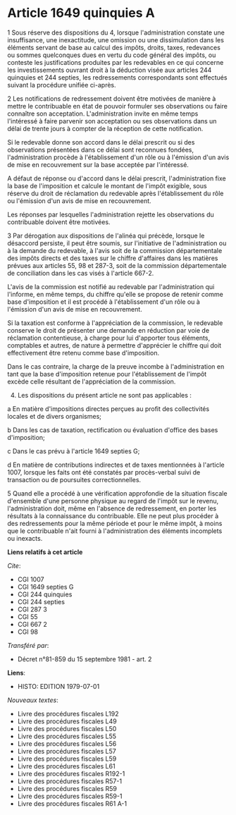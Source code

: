 # Article 1649 quinquies A

1 Sous réserve des dispositions du 4, lorsque l'administration constate une insuffisance, une inexactitude, une omission ou
une dissimulation dans les éléments servant de base au calcul des impôts, droits, taxes, redevances ou sommes quelconques
dues en vertu du code général des impôts, ou conteste les justifications produites par les redevables en ce qui concerne les
investissements ouvrant droit à la déduction visée aux articles 244 quinquies et 244 septies, les redressements
correspondants sont effectués suivant la procédure unifiée ci-après.

2 Les notifications de redressement doivent être motivées de manière à mettre le contribuable en état de pouvoir formuler ses
observations ou faire connaître son acceptation. L'administration invite en même temps l'intéressé à faire parvenir son
acceptation ou ses observations dans un délai de trente jours à compter de la réception de cette notification.

Si le redevable donne son accord dans le délai prescrit ou si des observations présentées dans ce délai sont reconnues
fondées, l'administration procède à l'établissement d'un rôle ou à l'émission d'un avis de mise en recouvrement sur la base
acceptée par l'intéressé.

A défaut de réponse ou d'accord dans le délai prescrit, l'administration fixe la base de l'imposition et calcule le montant
de l'impôt exigible, sous réserve du droit de réclamation du redevable après l'établissement du rôle ou l'émission d'un avis
de mise en recouvrement.

Les réponses par lesquelles l'administration rejette les observations du contribuable doivent être motivées.

3 Par dérogation aux dispositions de l'alinéa qui précède, lorsque le désaccord persiste, il peut être soumis, sur
l'initiative de l'administration ou à la demande du redevable, à l'avis soit de la commission départementale des impôts
directs et des taxes sur le chiffre d'affaires dans les matières prévues aux articles 55, 98 et 287-3, soit de la commission
départementale de conciliation dans les cas visés à l'article 667-2.

L'avis de la commission est notifié au redevable par l'administration qui l'informe, en même temps, du chiffre qu'elle se
propose de retenir comme base d'imposition et il est procédé à l'établissement d'un rôle ou à l'émission d'un avis de mise en
recouvrement.

Si la taxation est conforme à l'appréciation de la commission, le redevable conserve le droit de présenter une demande en
réduction par voie de réclamation contentieuse, à charge pour lui d'apporter tous éléments, comptables et autres, de nature à
permettre d'apprécier le chiffre qui doit effectivement être retenu comme base d'imposition.

Dans le cas contraire, la charge de la preuve incombe à l'administration en tant que la base d'imposition retenue pour
l'établissement de l'impôt excède celle résultant de l'appréciation de la commission.

4. Les dispositions du présent article ne sont pas applicables :

a En matière d'impositions directes perçues au profit des collectivités locales et de divers organismes;

b Dans les cas de taxation, rectification ou évaluation d'office des bases d'imposition;

c Dans le cas prévu à l'article 1649 septies G;

d En matière de contributions indirectes et de taxes mentionnées à l'article 1007, lorsque les faits ont été constatés par
procès-verbal suivi de transaction ou de poursuites correctionnelles.

5 Quand elle a procédé à une vérification approfondie de la situation fiscale d'ensemble d'une personne physique au regard de
l'impôt sur le revenu, l'administration doit, même en l'absence de redressement, en porter les résultats à la connaissance du
contribuable. Elle ne peut plus procéder à des redressements pour la même période et pour le même impôt, à moins que le
contribuable n'ait fourni à l'administration des éléments incomplets ou inexacts.

**Liens relatifs à cet article**

_Cite_:

  - CGI 1007
  - CGI 1649 septies G
  - CGI 244 quinquies
  - CGI 244 septies
  - CGI 287 3
  - CGI 55
  - CGI 667 2
  - CGI 98

_Transféré par_:

  - Décret n°81-859 du 15 septembre 1981 - art. 2

**Liens**:

  - HISTO: EDITION 1979-07-01

_Nouveaux textes_:

  - Livre des procédures fiscales L192
  - Livre des procédures fiscales L49
  - Livre des procédures fiscales L50
  - Livre des procédures fiscales L55
  - Livre des procédures fiscales L56
  - Livre des procédures fiscales L57
  - Livre des procédures fiscales L59
  - Livre des procédures fiscales L61
  - Livre des procédures fiscales R192-1
  - Livre des procédures fiscales R57-1
  - Livre des procédures fiscales R59
  - Livre des procédures fiscales R59-1
  - Livre des procédures fiscales R61 A-1

